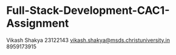 # Full-Stack-Development-CAC1-Assignment
 Vikash Shakya
 23122143
 vikash.shakya@msds.christuniversity.in
 8959173915

